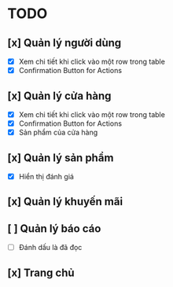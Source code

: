 # TODO

## [x] Quản lý người dùng

- [x] Xem chi tiết khi click vào một row trong table
- [x] Confirmation Button for Actions

## [x] Quản lý cửa hàng

- [x] Xem chi tiết khi click vào một row trong table
- [x] Confirmation Button for Actions
- [x] Sản phẩm của cửa hàng

## [x] Quản lý sản phẩm

- [x] Hiển thị đánh giá

## [x] Quản lý khuyến mãi

## [ ] Quản lý báo cáo

- [ ] Đánh dấu là đã đọc

## [x] Trang chủ
